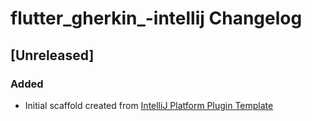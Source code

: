 <!-- Keep a Changelog guide -> https://keepachangelog.com -->

# flutter_gherkin_-intellij Changelog

## [Unreleased]
### Added
- Initial scaffold created from [IntelliJ Platform Plugin Template](https://github.com/JetBrains/intellij-platform-plugin-template)
